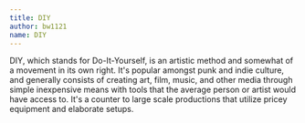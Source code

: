 ```yaml
---
title: DIY
author: bw1121
name: DIY
---
```

DIY, which stands for Do-It-Yourself, is an artistic method and somewhat of a movement in its own right. It's popular amongst punk and indie culture, and generally consists of creating art, film, music, and other media through simple inexpensive means with tools that the average person or artist would have access to. It's a counter to large scale productions that utilize pricey equipment and elaborate setups.
